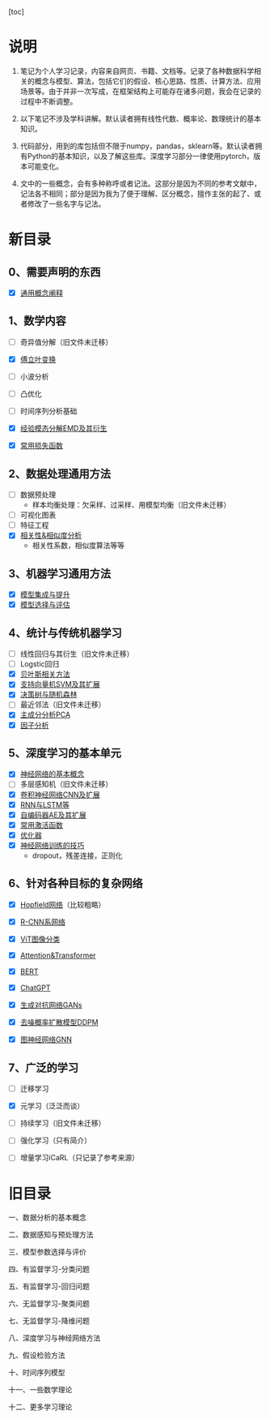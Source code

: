 [toc]

# 说明

1. 笔记为个人学习记录，内容来自网页、书籍、文档等。记录了各种数据科学相关的概念与模型、算法，包括它们的假设、核心思路、性质、计算方法、应用场景等。由于并非一次写成，在框架结构上可能存在诸多问题，我会在记录的过程中不断调整。

1. 以下笔记不涉及学科讲解。默认读者拥有线性代数、概率论、数理统计的基本知识。

1. 代码部分，用到的库包括但不限于numpy，pandas，sklearn等。默认读者拥有Python的基本知识，以及了解这些库。深度学习部分一律使用pytorch，版本可能变化。

1. 文中的一些概念，会有多种称呼或者记法。这部分是因为不同的参考文献中，记法各不相同；部分是因为我为了便于理解、区分概念，擅作主张的起了、或者修改了一些名字与记法。




# 新目录

## 0、需要声明的东西

- [x] [通用概念阐释](./note/通用概念阐释.md)

## 1、数学内容

- [ ] 奇异值分解（旧文件未迁移）
- [x] [傅立叶变换](./note/傅立叶变换.md)
- [ ] 小波分析
- [ ] 凸优化
- [ ] 时间序列分析基础
- [x] [经验模态分解EMD及其衍生](./note/经验模态分解EMD及其衍生.md)
- [x] [常用损失函数](./note/常用损失函数.md)


## 2、数据处理通用方法

- [ ] 数据预处理 
  - 样本均衡处理：欠采样、过采样、用模型均衡（旧文件未迁移）
- [ ] 可视化图表
- [ ] 特征工程
- [x] [相关性&相似度分析](./note/相关性&相似度分析.md)
  - 相关性系数，相似度算法等等


## 3、机器学习通用方法

- [x] [模型集成与提升](./note/模型集成与提升.md)
- [x] [模型选择与评估](./note/模型选择与评估.md)

## 4、统计与传统机器学习

- [ ] 线性回归与其衍生（旧文件未迁移）
- [ ] Logstic回归
- [x] [贝叶斯相关方法](./note/贝叶斯分类.md)
- [x] [支持向量机SVM及其扩展](./note/支持向量机SVM及其扩展.md)
- [x] [决策树与随机森林](./note/决策树与其集成.md)
- [ ] 最近邻法（旧文件未迁移）
- [x] [主成分分析PCA](./note/主成分分析PCA.md)
- [x] [因子分析](./note/因子分析.md)

## 5、深度学习的基本单元

- [x] [神经网络的基本概念](./note/神经网络的基本概念.md)
- [ ] 多层感知机（旧文件未迁移）
- [x] [卷积神经网络CNN及扩展](卷积神经网络CNN及扩展./note/.md)
- [x] [RNN与LSTM等](./note/RNN与LSTM等.md)
- [x] [自编码器AE及其扩展](./note/自编码器AE及其扩展.md)
- [x] [常用激活函数](./note/常用激活函数.md)
- [x] [优化器](./note/优化器.md)
- [x] [神经网络训练的技巧](./note/神经网络训练的技巧.md)
  - dropout，残差连接，正则化


## 6、针对各种目标的复杂网络

- [x] [Hopfield网络](./note/Hopfield网络.md)（比较粗略）

- [x] [R-CNN系网络](./note/R-CNN系网络.md)
- [x] [ViT图像分类](./note/ViT图像分类.md)

- [x] [Attention&Transformer](./note/Attention&Transformer.md)
- [x] [BERT](./note/BERT.md)
- [x] [ChatGPT](./note/ChatGPT.md)

- [x] [生成对抗网络GANs](./note/生成对抗网络GANs.md)
- [x] [去噪概率扩散模型DDPM](./note/去噪概率扩散模型DDPM.md)

- [x] [图神经网络GNN](./note/图神经网络GNN.md)

## 7、广泛的学习

- [ ] 迁移学习
- [x] 元学习（泛泛而谈）
- [ ] 持续学习（旧文件未迁移）
- [ ] 强化学习（只有简介）
- [ ] 增量学习iCaRL（只记录了参考来源）


# 旧目录

一、数据分析的基本概念

二、数据感知与预处理方法

三、模型参数选择与评价

四、有监督学习-分类问题

五、有监督学习-回归问题

六、无监督学习-聚类问题

七、无监督学习-降维问题

八、深度学习与神经网络方法

九、假设检验方法

十、时间序列模型

十一、一些数学理论

十二、更多学习理论